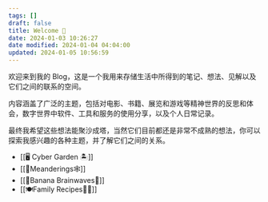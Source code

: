 ```yaml
---
tags: []
draft: false
title: Welcome 🐒
date: 2024-01-03 10:26:27
date modified: 2024-01-04 04:04:00
updated: 2024-01-05 10:56:59
---
```


欢迎来到我的 Blog，这是一个我用来存储生活中所得到的笔记、想法、见解以及它们之间的联系的空间。

内容涵盖了广泛的主题，包括对电影、书籍、展览和游戏等精神世界的反思和体会，数字世界中软件、工具和服务的使用分享，以及个人日常记录。

最终我希望这些想法能聚沙成塔，当然它们目前都还是非常不成熟的想法，你可以探索我感兴趣的各种主题，并了解它们之间的关系。

- [[🖥️ Cyber Garden 🏝️]]
- [[🙊Meanderings🕸️]]
- [[🍌Banana Brainwaves🧠]]
- [[🍽Family Recipes🧑‍🍳]]